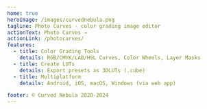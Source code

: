 ```yaml
---
home: true
heroImage: /images/curvednebula.png
tagline: Photo Curves - color grading image editor
actionText: Photo Curves →
actionLink: /photocurves/
features:
  - title: Color Grading Tools
    details: RGB/CMYK/LAB/HSL Curves, Color Wheels, Layer Masks
  - title: Create LUTs
    details: Export presets as 3DLUTs (.cube)
  - title: Multiplatform
    details: Android, iOS, macOS, Windows (via web app)

footer: © Curved Nebula 2020-2024
---
```

